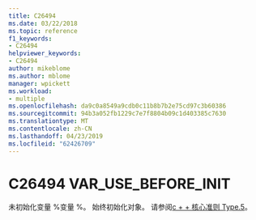 ```yaml
---
title: C26494
ms.date: 03/22/2018
ms.topic: reference
f1_keywords:
- C26494
helpviewer_keywords:
- C26494
author: mikeblome
ms.author: mblome
manager: wpickett
ms.workload:
- multiple
ms.openlocfilehash: da9c0a8549a9cdb0c11b8b7b2e75cd97c3b60386
ms.sourcegitcommit: 94b3a052fb1229c7e7f8804b09c1d403385c7630
ms.translationtype: MT
ms.contentlocale: zh-CN
ms.lasthandoff: 04/23/2019
ms.locfileid: "62426709"
---
```

# <a name="c26494-varusebeforeinit"></a>C26494 VAR_USE_BEFORE_INIT

未初始化变量 %变量 %。 始终初始化对象。 请参阅[c + + 核心准则 Type.5](https://github.com/isocpp/CppCoreGuidelines/blob/master/CppCoreGuidelines.md#SS-type)。
